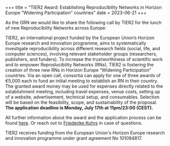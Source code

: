 +++
title = "TIER2 Award: Establishing Reproducibility Networks in Horizon Europe “Widening Participation” countries"
date = 2023-06-21
+++

As the GRN we would like to share the following call by TIER2 for the lunch of new Reproducibility Networks across Europe:

TIER2, an international project funded by the European Union’s Horizon Europe research and innovation programme, aims to systematically investigate reproducibility across different research fields (social, life, and computer sciences), involving relevant stakeholder groups (researchers, publishers, and funders). 
To increase the trustworthiness of scientific work and to empower Reproducibility Networks (RNs), TIER2 is fostering the creation of three new RNs in Horizon Europe “Widening Participation” countries. Via an open call, consortia can apply for one of three awards of €5,000 each to fund an initial meeting to establish an RN in their country. The granted award money may be used for expenses directly related to the establishment meeting, including travel expenses, venue costs, setting up of a website, advertisement, technical setup, and consumables.
Selection will be based on the feasibility, scope, and sustainability of the proposal. **The application deadline is Monday, July 17th at 11pm/23:00 (CEST).**

All further information about the award and the application process can be found [here](https://tier2-project.eu/open-call). 
Or reach out to [Friederike Kohrs](mailto:Friederike-elisabeth.kohrs@charite.de) in case of questions. 

TIER2 receives funding from the European Union's Horizon Europe research and innovation programme under grant agreement No 101094817.

